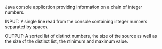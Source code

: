 Java console application providing information on a chain of integer numbers.

INPUT: A single line read from the console containing integer numbers separated by spaces.

OUTPUT: A sorted list of distinct numbers, the size of the source as well as the size of the distinct list, the minimum and maximum value.

